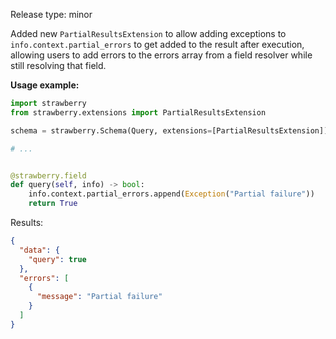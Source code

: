 Release type: minor

Added new `PartialResultsExtension` to allow adding exceptions to `info.context.partial_errors` to get added to the result after execution, allowing users to add errors to the errors array from a field resolver while still resolving that field.

**Usage example:**

```python
import strawberry
from strawberry.extensions import PartialResultsExtension

schema = strawberry.Schema(Query, extensions=[PartialResultsExtension])

# ...


@strawberry.field
def query(self, info) -> bool:
    info.context.partial_errors.append(Exception("Partial failure"))
    return True
```

Results:

```json
{
  "data": {
    "query": true
  },
  "errors": [
    {
      "message": "Partial failure"
    }
  ]
}
```
